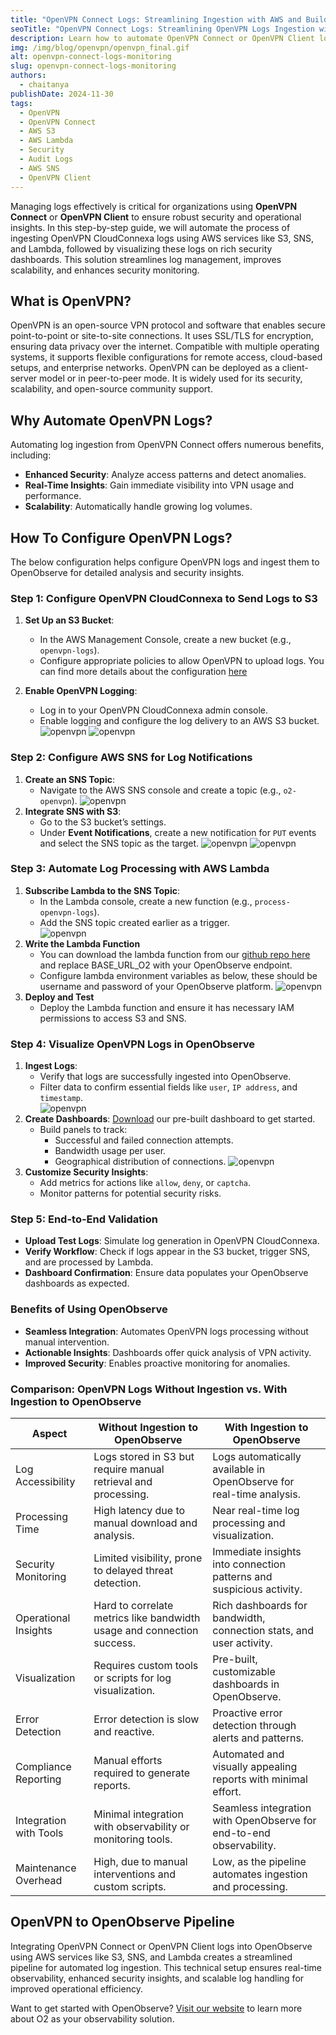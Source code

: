 ```yaml
---
title: "OpenVPN Connect Logs: Streamlining Ingestion with AWS and Building Security Dashboards"
seoTitle: "OpenVPN Connect Logs: Streamlining OpenVPN Logs Ingestion with AWS and Building Security Dashboards"
description: Learn how to automate OpenVPN Connect or OpenVPN Client log ingestion into OpenObserve using AWS services like S3, SNS, and Lambda. Build scalable pipelines and security dashboards for real-time observability and enhanced insights.
img: /img/blog/openvpn/openvpn_final.gif
alt: openvpn-connect-logs-monitoring
slug: openvpn-connect-logs-monitoring
authors: 
  - chaitanya
publishDate: 2024-11-30
tags:
  - OpenVPN
  - OpenVPN Connect
  - AWS S3
  - AWS Lambda
  - Security
  - Audit Logs
  - AWS SNS
  - OpenVPN Client
---
```


Managing logs effectively is critical for organizations using **OpenVPN Connect** or **OpenVPN Client** to ensure robust security and operational insights. In this step-by-step guide, we will automate the process of ingesting OpenVPN CloudConnexa logs using AWS services like S3, SNS, and Lambda, followed by visualizing these logs on rich security dashboards. This solution streamlines log management, improves scalability, and enhances security monitoring.

## What is OpenVPN?

OpenVPN is an open-source VPN protocol and software that enables secure point-to-point or site-to-site connections. It uses SSL/TLS for encryption, ensuring data privacy over the internet. Compatible with multiple operating systems, it supports flexible configurations for remote access, cloud-based setups, and enterprise networks. OpenVPN can be deployed as a client-server model or in peer-to-peer mode. It is widely used for its security, scalability, and open-source community support.

## Why Automate OpenVPN Logs?

Automating log ingestion from OpenVPN Connect offers numerous benefits, including:

* **Enhanced Security**: Analyze access patterns and detect anomalies.  
* **Real-Time Insights**: Gain immediate visibility into VPN usage and performance.  
* **Scalability**: Automatically handle growing log volumes.

## How To Configure OpenVPN Logs?

The below configuration helps configure OpenVPN logs and ingest them to OpenObserve for detailed analysis and security insights. 

### Step 1: Configure OpenVPN CloudConnexa to Send Logs to S3

1. **Set Up an S3 Bucket**:  
   * In the AWS Management Console, create a new bucket (e.g., `openvpn-logs`).  
   * Configure appropriate policies to allow OpenVPN to upload logs.
   You can find more details about the configuration [here](https://openvpn.net/cloud-docs/tutorials/configuration-tutorials/log-streaming/tutorial--configure-aws-s3-bucket-for-cloudconnexa-log-streaming.html)

2. **Enable OpenVPN Logging**:  
   * Log in to your OpenVPN CloudConnexa admin console.  
   * Enable logging and configure the log delivery to an AWS S3 bucket.  
   ![openvpn](/img/blog/openvpn/openvpn-s3-config.png)
   ![openvpn](/img/blog/openvpn/openvpn-streaming.png)


### Step 2: Configure AWS SNS for Log Notifications

1. **Create an SNS Topic**:  
   * Navigate to the AWS SNS console and create a topic (e.g., `o2-openvpn`).
   ![openvpn](/img/blog/openvpn/openvpn-sns.png)
2. **Integrate SNS with S3**:  
   * Go to the S3 bucket’s settings.  
   * Under **Event Notifications**, create a new notification for `PUT` events and select the SNS topic as the target.
   ![openvpn](/img/blog/openvpn/openvpn-s3-event-notification.png)
   ![openvpn](/img/blog/openvpn/openvpn-s3-sns-link.png)

### Step 3: Automate Log Processing with AWS Lambda

1. **Subscribe Lambda to the SNS Topic**:  
   * In the Lambda console, create a new function (e.g., `process-openvpn-logs`).  
   * Add the SNS topic created earlier as a trigger.  
   ![openvpn](/img/blog/openvpn/openvpn-lambda-sns.png)
2. **Write the Lambda Function**  
   * You can download the lambda function from our [github repo here](https://github.com/openobserve/cloudformation-templates/blob/main/openvpn/function.py) and replace BASE_URL_O2 with your OpenObserve endpoint.  
   * Configure lambda environment variables as below, these should be username and password of your OpenObserve platform.
   ![openvpn](/img/blog/openvpn/openvpn-lambda-environment.png)
3. **Deploy and Test**  
   * Deploy the Lambda function and ensure it has necessary IAM permissions to access S3 and SNS.

### Step 4: Visualize OpenVPN Logs in OpenObserve

1. **Ingest Logs**:  
   * Verify that logs are successfully ingested into OpenObserve.  
   * Filter data to confirm essential fields like `user`, `IP address`, and `timestamp`.  
   ![openvpn](/img/blog/openvpn/openvpn-o2-logs.png)
2. **Create Dashboards**: [Download](https://github.com/openobserve/dashboards/tree/main/OpenVPN) our pre-built dashboard to get started.
   * Build panels to track:  
     * Successful and failed connection attempts.  
     * Bandwidth usage per user.  
     * Geographical distribution of connections.
     ![openvpn](/img/blog/openvpn/openvpn-o2-dashboards.gif)  
3. **Customize Security Insights**:  
   * Add metrics for actions like `allow`, `deny`, or `captcha`.  
   * Monitor patterns for potential security risks.

### Step 5: End-to-End Validation

* **Upload Test Logs**: Simulate log generation in OpenVPN CloudConnexa.  
* **Verify Workflow**: Check if logs appear in the S3 bucket, trigger SNS, and are processed by Lambda.  
* **Dashboard Confirmation**: Ensure data populates your OpenObserve dashboards as expected.

### Benefits of Using OpenObserve 

* **Seamless Integration**: Automates OpenVPN logs processing without manual intervention.  
* **Actionable Insights**: Dashboards offer quick analysis of VPN activity.  
* **Improved Security**: Enables proactive monitoring for anomalies.

### Comparison: OpenVPN Logs Without Ingestion vs. With Ingestion to OpenObserve

| Aspect | Without Ingestion to OpenObserve | With Ingestion to OpenObserve |
| ----- | ----- | ----- |
| Log Accessibility | Logs stored in S3 but require manual retrieval and processing. | Logs automatically available in OpenObserve for real-time analysis. |
| Processing Time | High latency due to manual download and analysis. | Near real-time log processing and visualization. |
| Security Monitoring | Limited visibility, prone to delayed threat detection. | Immediate insights into connection patterns and suspicious activity. |
| Operational Insights | Hard to correlate metrics like bandwidth usage and connection success. | Rich dashboards for bandwidth, connection stats, and user activity. |
| Visualization | Requires custom tools or scripts for log visualization. | Pre-built, customizable dashboards in OpenObserve. |
| Error Detection | Error detection is slow and reactive. | Proactive error detection through alerts and patterns. |
| Compliance Reporting | Manual efforts required to generate reports. | Automated and visually appealing reports with minimal effort. |
| Integration with Tools | Minimal integration with observability or monitoring tools. | Seamless integration with OpenObserve for end-to-end observability. |
| Maintenance Overhead | High, due to manual interventions and custom scripts. | Low, as the pipeline automates ingestion and processing. |

## OpenVPN to OpenObserve Pipeline

Integrating OpenVPN Connect or OpenVPN Client logs into OpenObserve using AWS services like S3, SNS, and Lambda creates a streamlined pipeline for automated log ingestion. This technical setup ensures real-time observability, enhanced security insights, and scalable log handling for improved operational efficiency.

Want to get started with OpenObserve? [Visit our website](https://openobserve.ai/) to learn more about O2 as your observability solution.